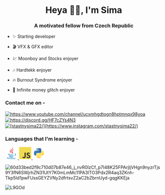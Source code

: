 <h1 align="center">Heya 👋🏻, I'm Sima</h1>
<h3 align="center">A motivated fellow from Czech Republic</h3>

- ✨ Starting developer

- 🎬 VFX & GFX editor

- 💹 Moonboy and Stocks enjoyer

- 🎶 Hardtekk enjoyer

- 🔥 Burnout Syndrome enjoyer

- 💸 Infinite money glitch enjoyer


<h3 align="left">Contact me on -</h3>
<p align="left">
<a href="https://www.youtube.com/channel/UCXmhGdToGn8hPTMnqx98yOA" target="blank"><img align="center" src="https://raw.githubusercontent.com/rahuldkjain/github-profile-readme-generator/master/src/images/icons/Social/youtube.svg" alt="https://www.youtube.com/channel/ucxmhgdtogn8hptmnqx98yoa" height="30" width="40" /></a>
<a href="https://discord.gg/https://discord.gg/HF7cZYs4N3" target="blank"><img align="center" src="https://raw.githubusercontent.com/rahuldkjain/github-profile-readme-generator/master/src/images/icons/Social/discord.svg" alt="https://discord.gg/HF7cZYs4N3" height="30" width="40" /></a>
  <a href="https://www.instagram.com/stastnysima22/" target="blank"><img align="center" src="https://raw.githubusercontent.com/rahuldkjain/github-profile-readme-generator/master/src/images/icons/Social/instagram.svg" alt="[stastnysima22/](https://www.instagram.com/stastnysima22/)" height="30" width="40" /></a>
</p>
</p>


<h3 align="left">Languages that I'm learning - </h3>
<p align="left"> <a href="https://www.java.com" target="_blank" rel="noreferrer"> <img src="https://raw.githubusercontent.com/devicons/devicon/master/icons/java/java-original.svg" alt="java" width="40" height="40"/> </a> <a href="https://developer.mozilla.org/en-US/docs/Web/JavaScript" target="_blank" rel="noreferrer"> <img src="https://raw.githubusercontent.com/devicons/devicon/master/icons/javascript/javascript-original.svg" alt="javascript" width="40" height="40"/> </a> <a href="https://www.python.org" target="_blank" rel="noreferrer"> <img src="https://raw.githubusercontent.com/devicons/devicon/master/icons/python/python-original.svg" alt="python" width="40" height="40"/> </a> </p>

![60d33bed2f9c710d07b87e46_j_nvR0IzCf_p7I48K25FPArjljVHgn9nyzrTjs9Y3fN6SWjrhZN31UtY7K0mLmMc11PA3ITO3Pdx2R4aq3ZKnh-Tkp5Id1pwFUssGEYZVNy2dfrtsvZ2aC2bZbrnUyd-gqgKKEja](https://user-images.githubusercontent.com/115611766/195626366-c30107e9-8f11-4f15-bfa1-c900c3783d87.gif)


![L9GOd](https://user-images.githubusercontent.com/115611766/195626186-601ffd37-6206-485d-8e53-3ec84c4bde33.jpg)



